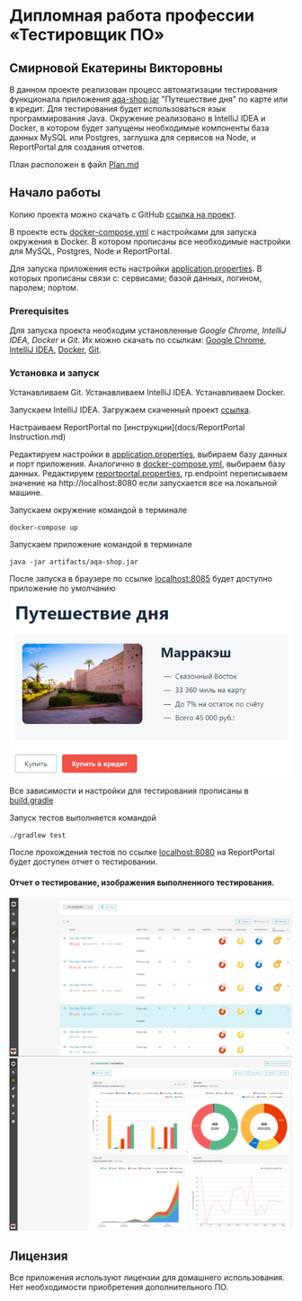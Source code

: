 # Дипломная работа профессии «Тестировщик ПО»
## Смирновой Екатерины Викторовны

В данном проекте реализован процесс автоматизации тестирования функционала приложения [aqa-shop.jar](artifacts/aqa-shop.jar) "Путешествие дня" по карте или в кредит.
Для тестирования будет использоваться язык программирования Java.
Окружение реализовано в IntelliJ IDEA и Docker, в котором будет запущены необходимые компоненты база данных MySQL или Postgres, заглушка для сервисов на Node, и ReportPortal для создания отчетов.  

План расположен в файл [Plan.md](docs/Plan.md)

## Начало работы

Копию проекта можно скачать с GitHub [ссылка на проект](https://github.com/katerina331/Java-AQA-55-ItogDiplom).

В проекте есть [docker-compose.yml](docker-compose.yml) с настройками для запуска окружения в Docker. В котором прописаны все необходимые настройки для MySQL, Postgres, Node и ReportPortal.

Для запуска приложения есть настройки [application.properties](application.properties). В которых прописаны связи с: сервисами; базой данных, логином, паролем; портом.

### Prerequisites

Для запуска проекта необходим установленные _Google Chrome, IntelliJ IDEA, Docker_ и _Git_. Их можно скачать по ссылкам: [Google Chrome](https://www.google.com/intl/ru_ru/chrome/), [IntelliJ IDEA](https://www.jetbrains.com/ru-ru/idea/download/), [Docker](https://www.docker.com/), [Git](https://git-scm.com/downloads).

### Установка и запуск
Устанавливаем Git.
Устанавливаем IntelliJ IDEA.
Устанавливаем Docker.

Запускаем IntelliJ IDEA. Загружаем скаченный проект [ссылка](https://github.com/katerina331/Java-AQA-55-ItogDiplom).

Настраиваем ReportPortal по [инструкции](docs/ReportPortal Instruction.md)

Редактируем настройки в [application.properties](application.properties), выбираем базу данных и порт приложения.
Аналогично в [docker-compose.yml](docker-compose.yml), выбираем базу данных.
Редактируем [reportportal.properties](src%2Ftest%2Fresources%2Freportportal.properties), rp.endpoint переписываем значение на http://localhost:8080 если запускается все на локальной машине.

Запускаем окружение командой в терминале
```
docker-compose up
```

Запускаем приложение командой в терминале
```
java -jar artifacts/aqa-shop.jar
```
После запуска в браузере по ссылке [localhost:8085](https://localhost:8085) будет доступно приложение по умолчанию

![img.png](docs/img.png)

Все зависимости и настройки для тестирования прописаны в [build.gradle](build.gradle)

Запуск тестов выполняется командой
```
./gradlew test
```

После прохождения тестов по ссылке [localhost:8080](https://localhost:8080) на ReportPortal будет доступен отчет о тестировании.

#### Отчет о тестирование, изображения выполненного тестирования.
![ReportPortal Tests.png](docs%2FReportPortal%20Tests.png)
![ReportPortal DashBoards.png](docs%2FReportPortal%20DashBoards.png)


## Лицензия

Все приложения используют лицензии для домашнего использования. Нет необходимости приобретения дополнительного ПО.